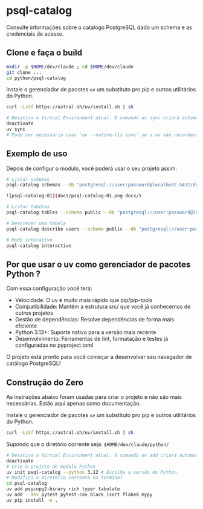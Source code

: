 # psql-catalog

Consulte informações sobre o catalogo PostgreSQL dado um schema e as credenciais de acesso.

## Clone e faça o build

```bash
mkdir -p $HOME/dev/claude ; cd $HOME/dev/claude
git clone ...
cd python/psql-catalog
```

Instale o gerenciador de pacotes `uv` um substituto pro pip e outros utilitários do Python.

```bash
curl -LsSf https://astral.sh/uv/install.sh | sh
```

```bash
# Desativa o Virtual Environment atual. O comando uv sync criará automaticamente um ambiente Virtual
deactivate
uv sync
# Pode ser necessário usar 'uv --native-tls sync' se o uv não reconhecer a cadeia de certificados CA
```

## Exemplo de uso

Depois de configur o modulo, você poderá usar o seu projeto assim:

```bash
# Listar schemas
psql-catalog schemas --db "postgresql://user:password@localhost:5432/database"

![psql-catalog-01](docs/psql-catalog-01.png docs/)

# Listar tabelas
psql-catalog tables --schema public --db "postgresql://user:password@localhost:5432/database"

# Descrever uma tabela
psql-catalog describe users --schema public --db "postgresql://user:password@localhost:5432/database"

# Modo interativo
psql-catalog interactive
```

## Por que usar o **uv** como gerenciador de pacotes Python ?

Com essa configuração você terá:

- Velocidade: O uv é muito mais rápido que pip/pip-tools
- Compatibilidade: Mantém a estrutura src/ que você já conhecemos de outros projetos
- Gestão de dependências: Resolve dependências de forma mais eficiente
- Python 3.13+: Suporte nativo para a versão mais recente
- Desenvolvimento: Ferramentas de lint, formatação e testes já configuradas no pyproject.toml

O projeto está pronto para você começar a desenvolver seu navegador de catálogo PostgreSQL!

## Construção do Zero

As instruções abaixo foram usadas para criar o projeto e não são mais necessárias. Estão
aqui apenas como documentação.

Instale o gerenciador de pacotes `uv` um substituto pro pip e outros utilitários do Python.

```bash
curl -LsSf https://astral.sh/uv/install.sh | sh
```

Supondo que o diretório corrente seja: `$HOME/dev/claude/python/`

```bash
# Desativa o Virtual Environment atual. O comando uv add criará automaticamente um ambiente Virtual
deactivate
# Crie o projeto de modulo Python
uv init psql-catalog --python 3.12 # Escolha a versão do Python
# Modifica o diretório corrente no Terminal
cd psql-catalog
uv add psycopg2-binary rich typer tabulate
uv add --dev pytest pytest-cov black isort flake8 mypy
uv pip install -e .
```
